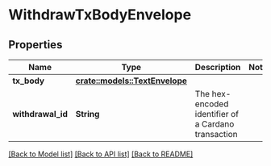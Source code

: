 # WithdrawTxBodyEnvelope

## Properties

Name | Type | Description | Notes
------------ | ------------- | ------------- | -------------
**tx_body** | [**crate::models::TextEnvelope**](TextEnvelope.md) |  | 
**withdrawal_id** | **String** | The hex-encoded identifier of a Cardano transaction | 

[[Back to Model list]](../README.md#documentation-for-models) [[Back to API list]](../README.md#documentation-for-api-endpoints) [[Back to README]](../README.md)


